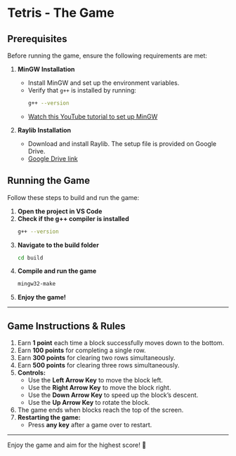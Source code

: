 # Tetris - The Game

## Prerequisites

Before running the game, ensure the following requirements are met:

1. **MinGW Installation**
   - Install MinGW and set up the environment variables.
   - Verify that `g++` is installed by running:
     ```sh
     g++ --version
     ```
   - [Watch this YouTube tutorial to set up MinGW](https://youtu.be/-KayVZq1a58?si=NKJwpjIGgTZvhU07)

2. **Raylib Installation**
   - Download and install Raylib. The setup file is provided on Google Drive.
   - [Google Drive link](https://drive.google.com/drive/folders/11l_80P5bKV4J8jj5k3wIHviuVNj2fsgC?usp=sharing)

## Running the Game

Follow these steps to build and run the game:

1. **Open the project in VS Code**
2. **Check if the g++ compiler is installed**
   ```sh
   g++ --version
   ```
3. **Navigate to the build folder**
   ```sh
   cd build
   ```
4. **Compile and run the game**
   ```sh
   mingw32-make
   ```
5. **Enjoy the game!**

---

## Game Instructions & Rules

1. Earn **1 point** each time a block successfully moves down to the bottom.
2. Earn **100 points** for completing a single row.
3. Earn **300 points** for clearing two rows simultaneously.
4. Earn **500 points** for clearing three rows simultaneously.
5. **Controls:**
   - Use the **Left Arrow Key** to move the block left.
   - Use the **Right Arrow Key** to move the block right.
   - Use the **Down Arrow Key** to speed up the block’s descent.
   - Use the **Up Arrow Key** to rotate the block.
6. The game ends when blocks reach the top of the screen.
7. **Restarting the game:**
   - Press **any key** after a game over to restart.
---

Enjoy the game and aim for the highest score! 🚀

